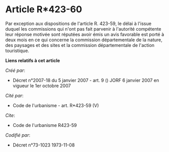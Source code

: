 # Article R*423-60

Par exception aux dispositions de l'article R. 423-59, le délai à l'issue duquel les commissions qui n'ont pas fait parvenir
à l'autorité compétente leur réponse motivée sont réputées avoir émis un avis favorable est porté à deux mois en ce qui
concerne la commission départementale de la nature, des paysages et des sites et la commission départementale de l'action
touristique.

**Liens relatifs à cet article**

_Créé par_:

  - Décret n°2007-18 du 5 janvier 2007 - art. 9 () JORF 6 janvier 2007 en vigueur le 1er octobre 2007

_Cité par_:

  - Code de l'urbanisme - art. R*423-59 (V)

_Cite_:

  - Code de l'urbanisme R423-59

_Codifié par_:

  - Décret n°73-1023 1973-11-08
